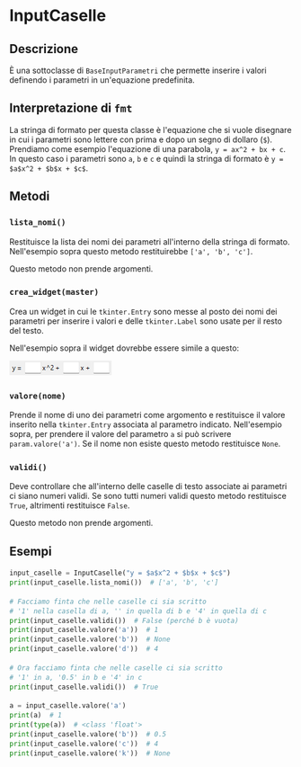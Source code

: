 # InputCaselle

## Descrizione

È una sottoclasse di `BaseInputParametri` che permette inserire i valori
definendo i parametri in un'equazione predefinita.

## Interpretazione di `fmt`

La stringa di formato per questa classe è l'equazione che si vuole disegnare in
cui i parametri sono lettere con prima e dopo un segno di dollaro (`$`).
Prendiamo come esempio l'equazione di una parabola, `y = ax^2 + bx + c`. In
questo caso i parametri sono `a`, `b` e `c` e quindi la stringa di formato è
`y = $a$x^2 + $b$x + $c$`.

## Metodi

### `lista_nomi()`

Restituisce la lista dei nomi dei parametri all'interno della stringa di
formato. Nell'esempio sopra questo metodo restituirebbe `['a', 'b', 'c']`.

Questo metodo non prende argomenti.

### `crea_widget(master)`

Crea un widget in cui le `tkinter.Entry` sono messe al posto dei nomi dei
parametri per inserire i valori e delle `tkinter.Label` sono usate per il resto
del testo.

Nell'esempio sopra il widget dovrebbe essere simile a questo:

![Esempio input caselle](https://raw.githubusercontent.com/Classe-4CA-DucaDegliAbruzzi/CalcolatriceGrafica/main/media/esempio_input_caselle.png)

### `valore(nome)`

Prende il nome di uno dei parametri come argomento e restituisce il valore
inserito nella `tkinter.Entry` associata al parametro indicato. Nell'esempio
sopra, per prendere il valore del parametro `a` si può scrivere
`param.valore('a')`. Se il nome non esiste questo metodo restituisce `None`.

### `validi()`

Deve controllare che all'interno delle caselle di testo associate ai parametri
ci siano numeri validi. Se sono tutti numeri validi questo metodo restituisce
`True`, altrimenti restituisce `False`.

Questo metodo non prende argomenti.

## Esempi

```python
input_caselle = InputCaselle("y = $a$x^2 + $b$x + $c$")
print(input_caselle.lista_nomi())  # ['a', 'b', 'c']

# Facciamo finta che nelle caselle ci sia scritto
# '1' nella casella di a, '' in quella di b e '4' in quella di c
print(input_caselle.validi())  # False (perché b è vuota)
print(input_caselle.valore('a'))  # 1
print(input_caselle.valore('b'))  # None
print(input_caselle.valore('d'))  # 4

# Ora facciamo finta che nelle caselle ci sia scritto
# '1' in a, '0.5' in b e '4' in c
print(input_caselle.validi())  # True

a = input_caselle.valore('a')
print(a)  # 1
print(type(a))  # <class 'float'>
print(input_caselle.valore('b'))  # 0.5
print(input_caselle.valore('c'))  # 4
print(input_caselle.valore('k'))  # None
```
